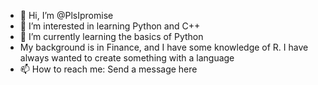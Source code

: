 - 👋 Hi, I’m @PlsIpromise
- 👀 I’m interested in learning Python and C++
- 🌱 I’m currently learning the basics of Python
- My background is in Finance, and I have some knowledge of R. I have always wanted to create something with a language
- 📫 How to reach me: Send a message here

<!---
PlsIpromise/PlsIpromise is a ✨ special ✨ repository because its `README.md` (this file) appears on your GitHub profile.
You can click the Preview link to take a look at your changes.
--->
